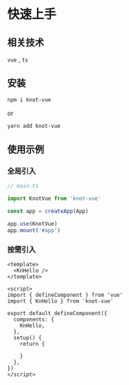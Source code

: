 # 快速上手

## 相关技术

`vue` , `ts`

## 安装

```bash
npm i knot-vue
```

or

```bash
yarn add knot-vue
```

## 使用示例

### 全局引入

```ts
// main.ts

import KnotVue from 'knot-vue'

const app = createApp(App)

app.use(KnotVue)
app.mount('#app')
```

### 按需引入

```vue
<template>
  <KnHello />
</template>

<script>
import { defineComponent } from 'vue'
import { KnHello } from 'knot-vue'

export default defineComponent({
  components: {
    KnHello,
  },
  setup() {
    return {
      
    }
  },
})
</script>
```